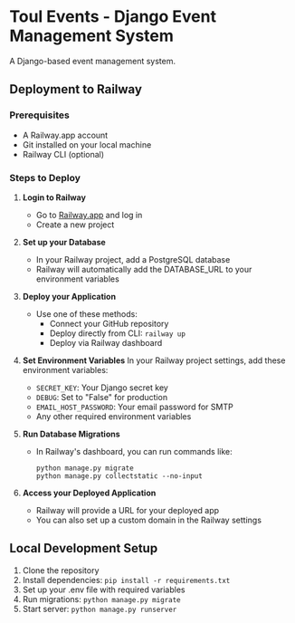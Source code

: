 # Toul Events - Django Event Management System

A Django-based event management system.

## Deployment to Railway

### Prerequisites
- A Railway.app account
- Git installed on your local machine
- Railway CLI (optional)

### Steps to Deploy

1. **Login to Railway**
   - Go to [Railway.app](https://railway.app) and log in
   - Create a new project

2. **Set up your Database**
   - In your Railway project, add a PostgreSQL database
   - Railway will automatically add the DATABASE_URL to your environment variables

3. **Deploy your Application**
   - Use one of these methods:
     - Connect your GitHub repository
     - Deploy directly from CLI: `railway up`
     - Deploy via Railway dashboard

4. **Set Environment Variables**
   In your Railway project settings, add these environment variables:
   - `SECRET_KEY`: Your Django secret key
   - `DEBUG`: Set to "False" for production
   - `EMAIL_HOST_PASSWORD`: Your email password for SMTP
   - Any other required environment variables

5. **Run Database Migrations**
   - In Railway's dashboard, you can run commands like:
     ```
     python manage.py migrate
     python manage.py collectstatic --no-input
     ```

6. **Access your Deployed Application**
   - Railway will provide a URL for your deployed app
   - You can also set up a custom domain in the Railway settings

## Local Development Setup

1. Clone the repository
2. Install dependencies: `pip install -r requirements.txt`
3. Set up your .env file with required variables
4. Run migrations: `python manage.py migrate`
5. Start server: `python manage.py runserver`
